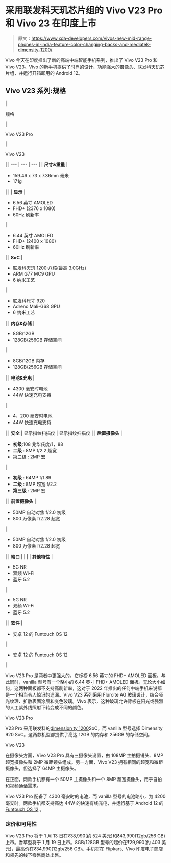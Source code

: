 # 采用联发科天玑芯片组的 Vivo V23 Pro 和 Vivo 23 在印度上市

> 原文：<https://www.xda-developers.com/vivos-new-mid-range-phones-in-india-feature-color-changing-backs-and-mediatek-dimensity-1200/>

Vivo 今天在印度推出了新的高端中端智能手机系列，推出了 Vivo V23 Pro 和 Vivo V23。Vivo 的新手机提供了时尚的设计、功能强大的摄像头、联发科天玑芯片组，并运行开箱即用的 Android 12。

## Vivo V23 系列:规格

| 

规格

 | 

Vivo V23 Pro

 | 

Vivo V23

 |
| --- | --- | --- |
| **尺寸&重量** | 

*   159.46 x 73 x 7.36mm 毫米
*   171g

 |  |
| **显示** | 

*   6.56 英寸 AMOLED
*   FHD+ (2376 x 1080)
*   60Hz 刷新率

 | 

*   6.44 英寸 AMOLED
*   FHD+ (2400 x 1080)
*   60Hz 刷新率

 |
| **SoC** | 

*   联发科天玑 1200:八核(最高 3.0GHz)
*   ARM G77 MC9 GPU
*   6 纳米工艺

 | 

*   联发科尺寸 920
*   Adreno Mali-G68 GPU
*   6 纳米工艺

 |
| **内存&存储** | 

*   8GB/12GB
*   128GB/256GB 存储空间

 | 

*   8GB/12GB 内存
*   128GB/256GB 存储空间

 |
| **电池&充电** | 

*   4300 毫安时电池
*   44W 快速充电支持

 | 

*   4，200 毫安时电池
*   44W 快速充电支持

 |
| **安全** | 显示指纹扫描仪 | 显示指纹扫描仪 |
| **后置摄像头** | 

*   **初级**:108 兆华氏度/1，88
*   **二级** : 8MP f/2.2 超宽
*   第三级 : 2MP 宏

 | 

*   **初级** : 64MP f/1.89
*   **二级** : 8MP 超宽 f/2.2
*   **第三级** : 2MP 宏

 |
| **前置摄像头** | 

*   50MP 自动对焦 f/2.0 初级
*   800 万像素 f/2.28 超宽

 | 

*   50MP 自动对焦 f/2.0 初级
*   800 万像素 f/2.28 超宽

 |
| **端口** |  |  |
| **其他特性** | 

*   5G NR
*   双频 Wi-Fi
*   蓝牙 5.2

 | 

*   5G NR
*   双频 Wi-Fi
*   蓝牙 5.2

 |
| **软件** | 

*   安卓 12 的 Funtouch OS 12

 | 

*   安卓 12 的 Funtouch OS 12

 |

Vivo V23 Pro 是两者中更强大的。它标榜 6.56 英寸的 FHD+ AMOLED 面板。与此同时，vanilla 型号有一个略小的 6.44 英寸 FHD+ AMOLED 面板。无论大小如何，这两种面板都不支持高刷新率，这对于 2022 年推出的任何中端手机来说都是一个相当令人惊讶的遗漏。Vivo V23 系列采用 Fluroite AG 玻璃设计，结合哑光纹理、扩散表面涂层和变色玻璃。Vivo 表示，这种玻璃允许背板在阳光或强烈的人工紫外线照射下转变成不同的颜色。

Vivo V23 Pro

V23 Pro 采用联发科的[dimension ty 1200](https://www.xda-developers.com/mediatek-dimensity-1100-1200-flagship-5g-chip-launched/)SoC，而 vanilla 型号选择 Dimensity 920 SoC。这两款机型都提供了高达 12GB 的内存和 256GB 的存储空间。

Vivo V23

在摄像头方面，Vivo V23 Pro 具有三摄像头设置，由 108MP 主拍摄镜头、8MP 超宽摄像头和 2MP 微距镜头组成。另一方面，Vivo V23 拥有相同的超宽和微距摄像头，但选择了 64MP 主摄像头。

在正面，两款手机都有一个 50MP 主摄像头和一个 8MP 超宽摄像头，用于自拍和视频通话需求。

Vivo V23 Pro 配备了 4300 毫安时的电池，而 vanilla 型号的电池略小，为 4200 毫安时。两款手机都支持高达 44W 的快速有线充电，并运行基于 Android 12 的 [Funtouch OS 12](https://www.xda-developers.com/vivo-android-12-beta-funtouch-os-rollout-schedule/) 。

### 定价和可用性

Vivo V23 Pro 将于 1 月 13 日在₹38,990(约 524 美元)和₹43,990(12gb/256 GB)上市。香草型将于 1 月 19 日上市。8GB/128GB 型号的起价在₹29,990(约 403 美元)，最高价在₹34,990(12gb/256 GB)。手机将在 Flipkart、Vivo 印度电子商店和领先的线下零售商处出售。